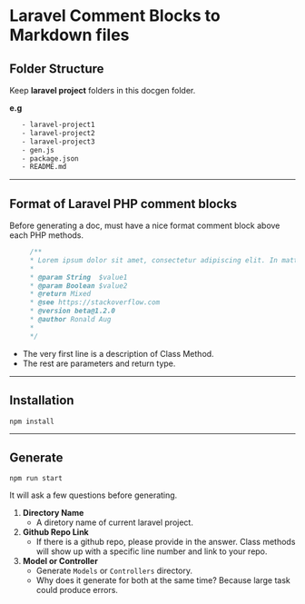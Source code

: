 # Laravel Comment Blocks to Markdown files

## Folder Structure

Keep **laravel project** folders in this docgen folder. 

 **e.g**
 ```sh
    - laravel-project1
    - laravel-project2
    - laravel-project3
    - gen.js
    - package.json
    - README.md
 ```
---------

## Format of Laravel PHP comment blocks

Before generating a doc, must have a nice format comment block above each PHP methods. 

```php
     /**
     * Lorem ipsum dolor sit amet, consectetur adipiscing elit. In mattis dictum lorem id bibendum.
     *
     * @param String  $value1
     * @param Boolean $value2
     * @return Mixed
     * @see https://stackoverflow.com
     * @version beta@1.2.0
     * @author Ronald Aug
     *
     */
```

- The very first line is a description of Class Method.
- The rest are parameters and return type.

----------

## Installation
```
npm install
```

----------

## Generate
```
npm run start
```

It will ask a few questions before generating.

1. **Directory Name**
     - A diretory name of current laravel project.
2. **Github Repo Link**
     - If there is a github repo, please provide in the answer. Class methods will show up with a specific line number and link to your repo.
3. **Model or Controller**
     - Generate `Models` or `Controllers` directory. 
     - Why does it generate for both at the same time? Because large task could produce errors. 
